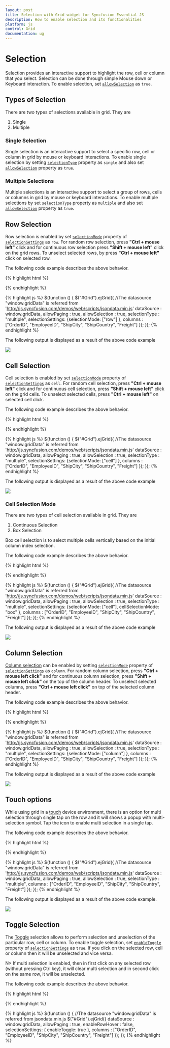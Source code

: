 ```yaml
---
layout: post
title: Selection with Grid widget for Syncfusion Essential JS
description: How to enable selection and its functionalities
platform: js
control: Grid
documentation: ug
--- 
```

# Selection

Selection provides an interactive support to highlight the row, cell or column that you select. Selection can be done through simple Mouse down or Keyboard interaction. To enable selection, set [`allowSelection`](http://help.syncfusion.com/js/api/ejgrid#members:allowselection "allowSelection") as `true`. 

## Types of Selection

There are two types of selections available in grid. They are

1. Single 
2. Multiple 

### Single Selection

Single selection is an interactive support to select a specific row, cell or column in grid by mouse or keyboard interactions. To enable single selection by setting [`selectionType`](http://help.syncfusion.com/js/api/ejgrid#members:selectiontype "selectionType") property as `single` and also set [`allowSelection`](http://help.syncfusion.com/js/api/ejgrid#members:allowselection "allowSelection") property as `true`.

### Multiple Selections

Multiple selections is an interactive support to select a group of rows, cells or columns in grid by mouse or keyboard interactions. To enable multiple selections by set [`selectionType`](http://help.syncfusion.com/js/api/ejgrid#members:selectiontype "selectionType") property as `multiple` and also set [`allowSelection`](http://help.syncfusion.com/js/api/ejgrid#members:allowselection "allowSelection") property as `true`.

## Row Selection

Row selection is enabled by set [`selectionMode`](http://help.syncfusion.com/js/api/ejgrid#members:selectionsettings-selectionmode "selectionMode") property of [`selectionSettings`](http://help.syncfusion.com/js/api/ejgrid#members:selectionsettings "selectionSettings") as `row`. For random row selection, press **"Ctrl + mouse left"** click and for continuous row selection press **"Shift + mouse left"** click on the grid rows. To unselect selected rows, by press **"Ctrl + mouse left"** click on selected row.

The following code example describes the above behavior.

{% highlight html %}
<div id="Grid"></div>
{% endhighlight %}

{% highlight js %}
$(function () {
	$("#Grid").ejGrid({
		//The datasource "window.gridData" is referred from 'http://js.syncfusion.com/demos/web/scripts/jsondata.min.js'
		dataSource : window.gridData,
		allowPaging : true,
		allowSelection : true,
		selectionType : "multiple",
		selectionSettings: {selectionMode: ["row"] },
		columns : ["OrderID", "EmployeeID", "ShipCity", "ShipCountry", "Freight"]
	});
});
{% endhighlight %}



The following output is displayed as a result of the above code example

![](selection_images/selection_img1.png)


## Cell Selection

Cell selection is enabled by set [`selectionMode`](http://help.syncfusion.com/js/api/ejgrid#members:selectionsettings-selectionmode "selectionMode") property of [`selectionSettings`](http://help.syncfusion.com/js/api/ejgrid#members:selectionsettings "selectionSettings") as `cell`. For random cell selection, press **"Ctrl + mouse left"** click and for continuous cell selection, press **"Shift + mouse left"** click on the grid cells. To unselect selected cells, press **"Ctrl + mouse left"** on selected cell click.

The following code example describes the above behavior.

{% highlight html %}
<div id="Grid"></div>
{% endhighlight %}

{% highlight js %}
$(function () {
	$("#Grid").ejGrid({
		//The datasource "window.gridData" is referred from 'http://js.syncfusion.com/demos/web/scripts/jsondata.min.js'
		dataSource : window.gridData,
		allowPaging : true,
		allowSelection : true,
		selectionType : "multiple",
		selectionSettings: {selectionMode: ["cell"] },
		columns : ["OrderID", "EmployeeID", "ShipCity", "ShipCountry", "Freight"]
	});
});
{% endhighlight %}

The following output is displayed as a result of the above code example

![](selection_images/selection_img2.png)


### Cell Selection Mode

There are two types of cell selection available in grid. They are

1. Continuous Selection
2. Box Selection

Box cell selection is to select multiple cells vertically based on the initial column index selection.  

The following code example describes the above behavior.

{% highlight html %}
<div id="Grid"></div>
{% endhighlight %}

{% highlight js %}
$(function () {
	$("#Grid").ejGrid({
		//The datasource "window.gridData" is referred from 'http://js.syncfusion.com/demos/web/scripts/jsondata.min.js'
		dataSource : window.gridData,
		allowPaging : true,
		allowSelection : true,
		selectionType : "multiple",
		selectionSettings: {selectionMode: ["cell"], cellSelectionMode: "box" },
		columns : ["OrderID", "EmployeeID", "ShipCity", "ShipCountry", "Freight"]
	});
});
{% endhighlight %}

The following output is displayed as a result of the above code example

![](selection_images/selection_img3.png)


## Column Selection

[Column selection](http://help.syncfusion.com/js/api/ejgrid#members:selectionsettings-selectionmode "Column selection") can be enabled by setting [`selectionMode`](http://help.syncfusion.com/js/api/ejgrid#members:selectionsettings-selectionmode "selectionMode") property of [`selectionSettings`](http://help.syncfusion.com/js/api/ejgrid#members:selectionsettings "selectionSettings") as `column`. For random column selection, press **"Ctrl + mouse left click"** and for continuous column selection, press **"Shift + mouse left click"** on the top of the column header. To unselect selected columns, press **"Ctrl + mouse left click"** on top of the selected column header.

The following code example describes the above behavior.

{% highlight html %}
<div id="Grid"></div>
{% endhighlight %}

{% highlight js %}
$(function () {
	$("#Grid").ejGrid({
		//The datasource "window.gridData" is referred from 'http://js.syncfusion.com/demos/web/scripts/jsondata.min.js'
		dataSource : window.gridData,
		allowPaging : true,
		allowSelection : true,
		selectionType : "multiple",
		selectionSettings: {selectionMode: ["column"] },
		columns : ["OrderID", "EmployeeID", "ShipCity", "ShipCountry", "Freight"]
	});
});
{% endhighlight %}

The following output is displayed as a result of the above code example

![](selection_images/selection_img4.png)


## Touch options

While using grid in a [touch](http://help.syncfusion.com/js/api/ejgrid#members:enabletouch "touch") device environment, there is an option for multi selection through single tap on the row and it will shows a popup with multi-selection symbol. Tap the icon to enable multi selection in a single tap.

The following code example describes the above behavior. 

{% highlight html %}
<div id="Grid"></div>
{% endhighlight %}

{% highlight js %}
$(function () {
	$("#Grid").ejGrid({
		//The datasource "window.gridData" is referred from 'http://js.syncfusion.com/demos/web/scripts/jsondata.min.js'
		dataSource : window.gridData,
		allowPaging : true,
		allowSelection : true,
		selectionType : "multiple",
		columns : ["OrderID", "EmployeeID", "ShipCity", "ShipCountry", "Freight"]
	});
});
{% endhighlight %}



The following output is displayed as a result of the above code example.

![](selection_images/selection_img5.png)


## Toggle Selection

The [Toggle](http://help.syncfusion.com/js/api/ejgrid#members:selectionsettings-enabletoggle "Toggle") selection allows to perform selection and unselection of the particular row, cell or column.  To enable toggle selection, set [`enableToggle`](http://help.syncfusion.com/js/api/ejgrid#members:selectionsettings-enabletoggle "enableToggle") property of [`selectionSettings`](http://help.syncfusion.com/js/api/ejgrid#members:selectionsettings "selectionSettings") as `true`. If you click on the selected row, cell or column then it will be unselected and vice versa. 

N> If multi selection is enabled, then in first click on any selected row (without pressing Ctrl key), it will clear multi selection and in second click on the same row, it will be unselected. 

The following code example describes the above behavior. 

{% highlight html %}
<div id="Grid"></div>
{% endhighlight %}

{% highlight js %}
$(function () {
	//The datasource "window.gridData" is referred from jsondata.min.js
	$("#Grid").ejGrid({
		dataSource : window.gridData,
		allowPaging : true,
		enableRowHover : false,
		selectionSettings: { enableToggle: true },
		columns : ["OrderID", "EmployeeID", "ShipCity", "ShipCountry", "Freight"]
	});
});
{% endhighlight %}

